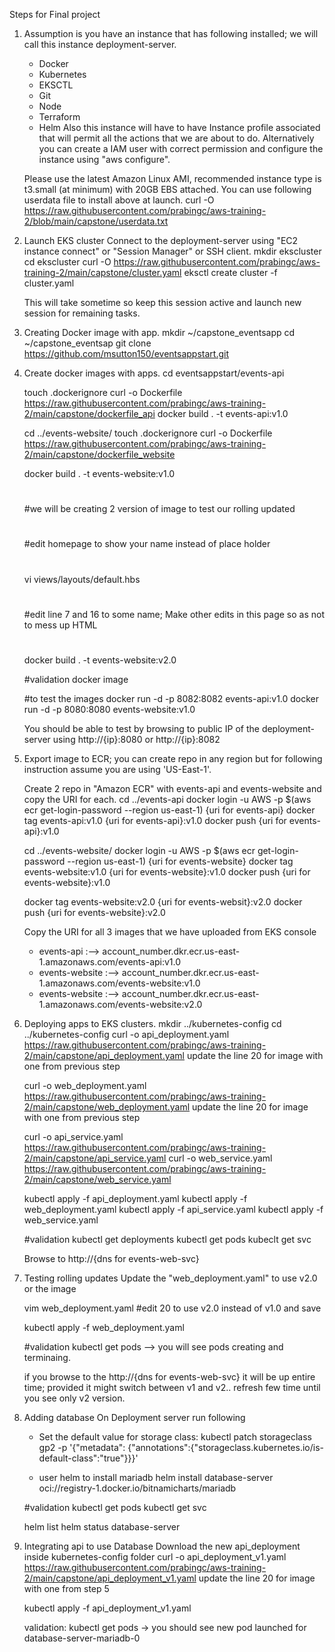 Steps for Final project

1) Assumption is you have an instance that has following installed; we will call this instance deployment-server.
	- Docker
	- Kubernetes
	- EKSCTL
	- Git
	- Node
	- Terraform
	- Helm
	Also this instance will have to have Instance profile associated that will permit all the actions that we are about to do. Alternatively you can create a IAM user with correct permission and configure the instance using "aws configure".

	Please use the latest Amazon Linux AMI, recommended instance type is t3.small (at minimum) with 20GB EBS attached. You can use following userdata file to install above at launch.
	curl -O https://raw.githubusercontent.com/prabingc/aws-training-2/blob/main/capstone/userdata.txt

2) Launch EKS cluster
   Connect to the deployment-server using "EC2 instance connect" or "Session Manager" or SSH client.
   mkdir ekscluster
   cd ekscluster
   curl -O https://raw.githubusercontent.com/prabingc/aws-training-2/main/capstone/cluster.yaml
   eksctl create cluster -f cluster.yaml

   This will take sometime so keep this session active and launch new session for remaining tasks.

3) Creating Docker image with app.
	 mkdir ~/capstone_eventsapp
	 cd ~/capstone_eventsap
     git clone https://github.com/msutton150/eventsappstart.git

4) Create docker images with apps.
	cd eventsappstart/events-api

	touch .dockerignore
	curl -o Dockerfile https://raw.githubusercontent.com/prabingc/aws-training-2/main/capstone/dockerfile_api
	docker build . -t events-api:v1.0

	cd ../events-website/
	touch .dockerignore
	curl -o Dockerfile https://raw.githubusercontent.com/prabingc/aws-training-2/main/capstone/dockerfile_website

	docker build . -t events-website:v1.0

	#
	#we will be creating 2 version of image to test our rolling updated
	#
	#edit homepage to show your name instead of place holder
	#
	vi views/layouts/default.hbs
	#
	#edit line 7 and 16 to some name; Make other edits in this page so as not to mess up HTML
	#
	docker build . -t events-website:v2.0

	#validation
	docker image

	#to test the images
	docker run -d -p 8082:8082 events-api:v1.0
	docker run -d -p 8080:8080 events-website:v1.0

	You should be able to test by browsing to public IP of the deployment-server using http://{ip}:8080 or http://{ip}:8082

5) Export image to ECR; you can create repo in any region but for following instruction assume you are using 'US-East-1'.

	Create 2 repo in "Amazon ECR" with events-api and events-website and copy the URI for each.
	cd ../events-api
	docker login -u AWS -p $(aws ecr get-login-password --region us-east-1) {uri for events-api}
	docker tag events-api:v1.0 {uri for events-api}:v1.0
	docker push {uri for events-api}:v1.0


	cd ../events-website/
	docker login -u AWS -p $(aws ecr get-login-password --region us-east-1) {uri for events-website}
	docker tag events-website:v1.0 {uri for events-website}:v1.0
	docker push {uri for events-website}:v1.0

	docker tag events-website:v2.0 {uri for events-websit}:v2.0
	docker push {uri for events-website}:v2.0

	Copy the URI for all 3 images that we have uploaded from EKS console
	- events-api :--> account_number.dkr.ecr.us-east-1.amazonaws.com/events-api:v1.0
	- events-website :--> account_number.dkr.ecr.us-east-1.amazonaws.com/events-website:v1.0
	- events-website :--> account_number.dkr.ecr.us-east-1.amazonaws.com/events-website:v2.0


6) Deploying apps to EKS clusters.
   mkdir ../kubernetes-config
   cd ../kubernetes-config
   curl -o api_deployment.yaml https://raw.githubusercontent.com/prabingc/aws-training-2/main/capstone/api_deployment.yaml
   		update the line 20 for image with one from previous step

   curl -o web_deployment.yaml https://raw.githubusercontent.com/prabingc/aws-training-2/main/capstone/web_deployment.yaml
   		update the line 20 for image with one from previous step

   curl -o api_service.yaml https://raw.githubusercontent.com/prabingc/aws-training-2/main/capstone/api_service.yaml
   curl -o web_service.yaml https://raw.githubusercontent.com/prabingc/aws-training-2/main/capstone/web_service.yaml


   	kubectl apply -f api_deployment.yaml
   	kubectl apply -f web_deployment.yaml
   	kubectl apply -f api_service.yaml
   	kubectl apply -f web_service.yaml

   	
   	#validation
   	kubectl get deployments
   	kubectl get pods
   	kubeclt get svc

   	Browse to http://{dns for events-web-svc}

7) Testing rolling updates
	Update the "web_deployment.yaml" to use v2.0 or the image

	vim web_deployment.yaml 
	#edit 20 to use v2.0 instead of v1.0 and save

	kubectl apply -f web_deployment.yaml 

	#validation
	kubectl get pods --> you will see pods creating and terminaing. 

	if you browse to the  http://{dns for events-web-svc} it will be up entire time; provided it might switch between v1 and v2.. refresh few time until you see only v2 version.

8) Adding database
	On Deployment server run following
	- Set the default value for storage class:
		 kubectl patch storageclass gp2 -p '{"metadata": {"annotations":{"storageclass.kubernetes.io/is-default-class":"true"}}}'

	- user helm to install mariadb
		helm install database-server oci://registry-1.docker.io/bitnamicharts/mariadb

	#validation
	kubectl get pods
	kubectl get svc

	helm list 
	helm status database-server 

9) Integrating api to use Database
	Download the new api_deployment inside kubernetes-config folder
	curl -o api_deployment_v1.yaml https://raw.githubusercontent.com/prabingc/aws-training-2/main/capstone/api_deployment_v1.yaml
   		update the line 20 for image with one from step 5

   	kubectl apply -f api_deployment_v1.yaml

   	validation:
   	kubectl get pods -> you should see new pod launched for database-server-mariadb-0

